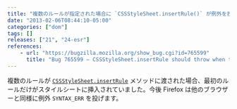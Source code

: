 ```yaml
---
title: "複数のルールが指定された場合に `CSSStyleSheet.insertRule()` が例外を投げるようになりました"
date: "2013-02-06T08:44:10-05:00"
categories: ["dom"]
tags: []
releases: ["21", "24-esr"]
references:
    - url: "https://bugzilla.mozilla.org/show_bug.cgi?id=765599"
      title: "Bug 765599 – CSSStyleSheet.insertRule should throw when there are more than one rule"
---
```

複数のルールが [`CSSStyleSheet.insertRule`](https://developer.mozilla.org/docs/Web/API/CSSStyleSheet/insertRule) メソッドに渡された場合、最初のルールだけがスタイルシートに挿入されていました。今後 Firefox は他のブラウザーと同様に例外 `SYNTAX_ERR` を投げます。
